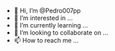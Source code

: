 - 👋 Hi, I’m @Pedro007pp
- 👀 I’m interested in ...
- 🌱 I’m currently learning ...
- 💞️ I’m looking to collaborate on ...
- 📫 How to reach me ...

<!---
Pedro007pp/Pedro007pp is a ✨ special ✨ repository because its `README.md` (this file) appears on your GitHub profile.
You can click the Preview link to take a look at your changes.
--->
